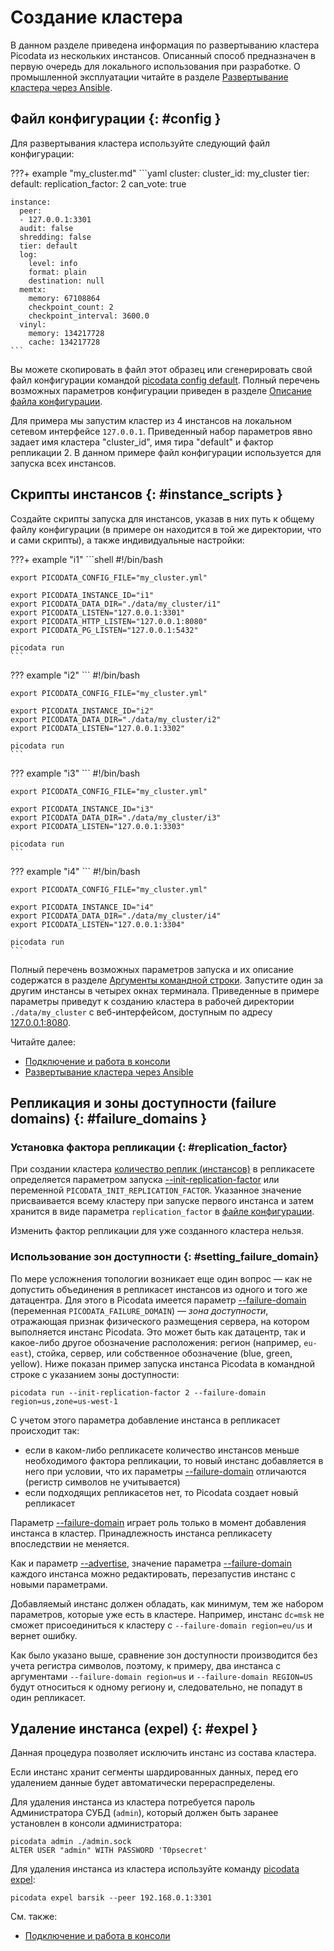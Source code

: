 # Создание кластера

В данном разделе приведена информация по развертыванию кластера Picodata
из нескольких инстансов. Описанный способ предназначен в первую очередь
для локального использования при разработке. О промышленной эксплуатации
читайте в разделе [Развертывание кластера через Ansible].

[Развертывание кластера через Ansible]: ../tutorial/deploy_ansible.md

## Файл конфигурации {: #config }

Для развертывания кластера используйте следующий файл конфигурации:

???+ example "my_cluster.md"
    ```yaml
    cluster:
      cluster_id: my_cluster
      tier:
        default:
          replication_factor: 2
          can_vote: true

    instance:
      peer:
      - 127.0.0.1:3301
      audit: false
      shredding: false
      tier: default
      log:
        level: info
        format: plain
        destination: null
      memtx:
        memory: 67108864
        checkpoint_count: 2
        checkpoint_interval: 3600.0
      vinyl:
        memory: 134217728
        cache: 134217728
    ```

Вы можете скопировать в файл этот образец или сгенерировать свой файл
конфигурации командой [picodata config default]. Полный перечень
возможных параметров конфигурации приведен в разделе [Описание файла
конфигурации].

Для примера мы запустим кластер из 4 инстансов на локальном сетевом
интерфейсе `127.0.0.1`. Приведенный набор параметров явно задает имя
кластера "cluster_id", имя тира "default" и фактор репликации 2. В
данном примере файл конфигурации используется для запуска всех
инстансов.

[picodata config default]: ../reference/cli.md#config_default
[Описание файла конфигурации]: ../reference/config.md

## Скрипты инстансов {: #instance_scripts }

Создайте скрипты запуска для инстансов, указав в них путь к общему файлу
конфигурации (в примере он находится в той же директории, что и сами
скрипты), а также индивидуальные настройки:

???+ example "i1"
    ```shell
    #!/bin/bash

    export PICODATA_CONFIG_FILE="my_cluster.yml"

    export PICODATA_INSTANCE_ID="i1"
    export PICODATA_DATA_DIR="./data/my_cluster/i1"
    export PICODATA_LISTEN="127.0.0.1:3301"
    export PICODATA_HTTP_LISTEN="127.0.0.1:8080"
    export PICODATA_PG_LISTEN="127.0.0.1:5432"

    picodata run
    ```

??? example "i2"
    ```
    #!/bin/bash

    export PICODATA_CONFIG_FILE="my_cluster.yml"

    export PICODATA_INSTANCE_ID="i2"
    export PICODATA_DATA_DIR="./data/my_cluster/i2"
    export PICODATA_LISTEN="127.0.0.1:3302"

    picodata run
    ```

??? example "i3"
    ```
    #!/bin/bash

    export PICODATA_CONFIG_FILE="my_cluster.yml"

    export PICODATA_INSTANCE_ID="i3"
    export PICODATA_DATA_DIR="./data/my_cluster/i3"
    export PICODATA_LISTEN="127.0.0.1:3303"

    picodata run
    ```

??? example "i4"
    ```
    #!/bin/bash

    export PICODATA_CONFIG_FILE="my_cluster.yml"

    export PICODATA_INSTANCE_ID="i4"
    export PICODATA_DATA_DIR="./data/my_cluster/i4"
    export PICODATA_LISTEN="127.0.0.1:3304"

    picodata run
    ```

Полный перечень возможных параметров запуска и их описание содержатся в
разделе [Аргументы командной строки](../reference/cli.md). Запустите
один за другим инстансы в четырех окнах терминала. Приведенные в примере
параметры приведут к созданию кластера в рабочей директории
`./data/my_cluster` с веб-интерфейсом, доступным по адресу
[127.0.0.1:8080](http://127.0.0.1:8080).

Читайте далее:

- [Подключение и работа в консоли](../tutorial/connecting.md)
- [Развертывание кластера через Ansible](../tutorial/deploy_ansible.md)

<!--
TBD:
## Кластер на нескольких серверах
## Кластер из нескольких тиров
-->

## Репликация и зоны доступности (failure domains) {: #failure_domains }

### Установка фактора репликации {: #replication_factor}

При создании кластера [количество реплик (инстансов)][rep_factor] в
репликасете определяется параметром запуска [--init-replication-factor]
или переменной `PICODATA_INIT_REPLICATION_FACTOR`. Указанное значение
присваивается всему кластеру при запуске первого инстанса и затем
хранится в виде параметра `replication_factor` в [файле
конфигурации](../reference/config.md).

Изменить фактор репликации для уже созданного
кластера нельзя.

[--init-replication-factor]: ../reference/cli.md#run_init_replication_factor
[--failure-domain]: ../reference/cli.md#run_failure_domain
[--advertise]: ../reference/cli.md#run_advertise
[rep_factor]: ../overview/glossary.md#replication_factor

<!-- Отредактировать фактор репликации, сохраненный в конфигурации кластера, можно командой `picodata set-replication-factor`. Редактирование конфигурации сказывается только на вновь добавляемых инстансах, но не затрагивает уже работающие. -->

### Использование зон доступности {: #setting_failure_domain}

По мере усложнения топологии возникает еще один вопрос — как не
допустить объединения в репликасет инстансов из одного и того же
датацентра. Для этого в Picodata имеется параметр [--failure-domain]
(переменная `PICODATA_FAILURE_DOMAIN`) — _зона доступности_, отражающая
признак физического размещения сервера, на котором выполняется инстанс
Picodata. Это может быть как датацентр, так и какое-либо другое
обозначение расположения: регион (например, `eu-east`), стойка, сервер,
или собственное обозначение (blue, green, yellow). Ниже показан пример
запуска инстанса Picodata в командной строке с указанием зоны
доступности:

```shell
picodata run --init-replication-factor 2 --failure-domain region=us,zone=us-west-1
```

С учетом этого параметра добавление инстанса в репликасет происходит так:

- если в каком-либо репликасете количество инстансов меньше необходимого
  фактора репликации, то новый инстанс добавляется в него при условии,
  что их параметры [--failure-domain] отличаются (регистр символов не
  учитывается)
- если подходящих репликасетов нет, то Picodata создает новый
  репликасет

Параметр [--failure-domain] играет роль только в момент добавления
инстанса в кластер. Принадлежность инстанса репликасету впоследствии не
меняется.

Как и параметр [--advertise], значение параметра [--failure-domain]
каждого инстанса можно редактировать, перезапустив инстанс с новыми
параметрами.

Добавляемый инстанс должен обладать, как минимум, тем же набором
параметров, которые уже есть в кластере. Например, инстанс `dc=msk` не
сможет присоединиться к кластеру с `--failure-domain region=eu/us` и
вернет ошибку.

Как было указано выше, сравнение зон доступности производится без учета
регистра символов, поэтому, к примеру, два инстанса с аргументами
`--failure-domain region=us` и `--failure-domain REGION=US` будут
относиться к одному региону и, следовательно, не попадут в один
репликасет.

## Удаление инстанса (expel) {: #expel }

Данная процедура позволяет исключить инстанс из состава кластера.

Если инстанс хранит сегменты шардированных данных, перед его удалением
данные будет автоматически перераспределены.

Для удаления инстанса из кластера потребуется пароль Администратора СУБД
(`admin`), который должен быть заранее установлен в консоли администратора:

```shell
picodata admin ./admin.sock
ALTER USER "admin" WITH PASSWORD 'T0psecret'
```

Для удаления инстанса из кластера используйте команду [picodata
expel](../reference/cli.md#expel):

```shell
picodata expel barsik --peer 192.168.0.1:3301
```

См. также:

- [Подключение и работа в консоли](connecting.md)
